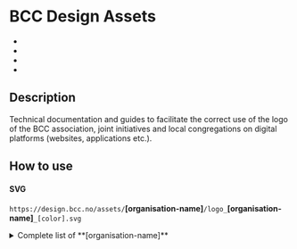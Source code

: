 # BCC Design Assets

*
*
*
*

## Description
Technical documentation and guides to facilitate the correct use of the logo of the BCC association, joint initiatives and local congregations on digital platforms (websites, applications etc.).

## How to use

#### SVG

`https://design.bcc.no/assets/`**[organisation-name]**`/logo_`**[organisation-name]**`_[color].svg` 


<details>
  <summary>Complete list of **[organisation-name]**</summary>

  - bcc-bergen
  - bcc-drammen-sande
  - bcc-eiker
  - bcc-bucharest


<details>

`https://design.bcc.no/assets/[organisation-name]/logo_[organisation-name]_`**[color]**`.svg` 

- `primary-green` for light mode theme
- `white` for dark mode theme

> Example: `https://design.bcc.no/assets/bcc-valdres/logo_bcc-valdres_primary-green.svg`

#### PNG

`https://design.bcc.no/assets/[organisation-name]/logo_[organisation-name]_[color]_`**[size]**`.png`  

- `64` px  

  ![Logo 64px](https://design.bcc.no/assets/bcc-valdres/logo_bcc-valdres_primary-green_64.png) 
  
- `32` px  

  ![Logo 32px](https://design.bcc.no/assets/bcc-valdres/logo_bcc-valdres_primary-green_32.png) 
 

> Example: `https://design.bcc.no/assets/bcc-valdres/logo_bcc-valdres_primary-green_64.png`

## Contributing
You can contribute to: [bcc-design/issues](https://github.com/bcc-code/bcc-design/issues).

## License
License information here

## Contact
Link to e-mail addresses or URLs